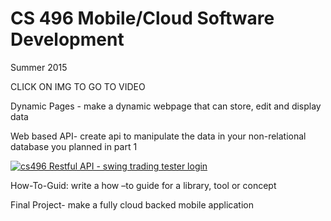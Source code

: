 # CS 496 Mobile/Cloud Software Development

Summer 2015 

CLICK ON IMG TO GO TO VIDEO

Dynamic Pages - make a dynamic webpage that can store, edit and display data

Web based API- create api to manipulate the data in your non-relational database you planned in part 1

[![cs496 Restful API - swing trading tester login](http://img.youtube.com/vi/wX1HEbf1W5Y/0.jpg)](http://www.youtube.com/watch?v=wX1HEbf1W5Y)

How-To-Guid: write a how –to guide for a library, tool or concept

Final Project- make a fully cloud backed mobile application

